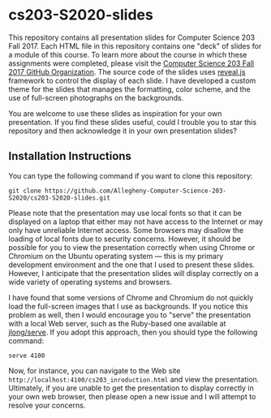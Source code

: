 # cs203-S2020-slides

This repository contains all presentation slides for Computer Science 203
Fall 2017. Each HTML file in this repository contains one "deck" of slides for a
module of this course. To learn more about the course in which these assignments
were completed, please visit the [Computer Science 203 Fall 2017 GitHub
Organization](https://github.com/Allegheny-Computer-Science-203-S2020). The
source code of the slides uses
[reveal.js](https://github.com/hakimel/reveal.js/) framework to control the
display of each slide. I have developed a custom theme for the slides that
manages the formatting, color scheme, and the use of full-screen photographs on
the backgrounds.

You are welcome to use these slides as inspiration for your own presentation. If
you find these slides useful, could I trouble you to star this repository and
then acknowledge it in your own presentation slides?

## Installation Instructions

You can type the following command if you want to clone this repository:

```shell
git clone https://github.com/Allegheny-Computer-Science-203-S2020/cs203-S2020-slides.git
```

Please note that the presentation may use local fonts so that it can be
displayed on a laptop that either may not have access to the Internet or may
only have unreliable Internet access. Some browsers may disallow the loading of
local fonts due to security concerns. However, it should be possible for you to
view the presentation correctly when using Chrome or Chromium on the Ubuntu
operating system &mdash; this is my primary development environment and the one
that I used to present these slides. However, I anticipate that the presentation
slides will display correctly on a wide variety of operating systems and
browsers.

I have found that some versions of Chrome and Chromium do not quickly load the
full-screen images that I use as backgrounds. If you notice this problem as
well, then I would encourage you to "serve" the presentation with a local Web
server, such as the Ruby-based one available at
[jlong/serve](https://github.com/jlong/serve). If you adopt this approach, then
you should type the following command:

```shell
serve 4100
```

Now, for instance, you can navigate to the Web site
`http://localhost:4100/cs203_inroduction.html` and view the presentation.
Ultimately, if you are unable to get the presentation to display correctly in
your own web browser, then please open a new issue and I will attempt to resolve
your concerns.
